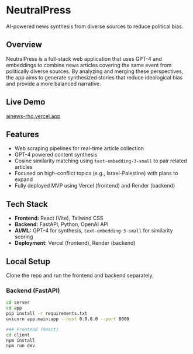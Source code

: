 # NeutralPress   
AI-powered news synthesis from diverse sources to reduce political bias.

## Overview

NeutralPress is a full-stack web application that uses GPT-4 and embeddings to combine news articles covering the same event from politically diverse sources. By analyzing and merging these perspectives, the app aims to generate synthesized stories that reduce ideological bias and provide a more balanced narrative.

## Live Demo

[ainews-rho.vercel.app](https://ainews-rho.vercel.app/)

## Features

- Web scraping pipelines for real-time article collection
- GPT-4 powered content synthesis
- Cosine similarity matching using `text-embedding-3-small` to pair related articles
- Focused on high-conflict topics (e.g., Israel-Palestine) with plans to expand
- Fully deployed MVP using Vercel (frontend) and Render (backend)

## Tech Stack

- **Frontend:** React (Vite), Tailwind CSS  
- **Backend:** FastAPI, Python, OpenAI API  
- **AI/ML:** GPT-4 for synthesis, `text-embedding-3-small` for similarity scoring  
- **Deployment:** Vercel (frontend), Render (backend)

## Local Setup

Clone the repo and run the frontend and backend separately.

### Backend (FastAPI)

```bash
cd server
cd app
pip install -r requirements.txt
uvicorn app.main:app --host 0.0.0.0 --port 8000

### Frontend (React)
cd client
npm install
npm run dev
